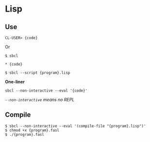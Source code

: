 # Lisp

## Use

```
CL-USER> {code}
```

Or
```
$ sbcl

* {code}
```

```
$ sbcl --script {program}.lisp
```

**One-liner**
```
sbcl --non-interactive --eval '{code}'
```
*`--non-interactive` means no REPL*

## Compile

```
$ sbcl --non-interactive --eval '(compile-file "{program}.lisp")'
$ chmod +x {program}.fasl
$ ./{program}.fasl
```
